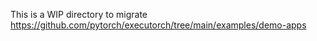 This is a WIP directory to migrate https://github.com/pytorch/executorch/tree/main/examples/demo-apps